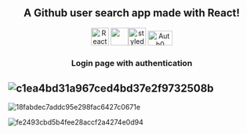 <h1 align="center" react-github-users-search</h1>
<h2 align="center">A Github user search app made with React!</h2>



<p align="center">
<a href="https://reactjs.org/" target="_blank" rel="noreferrer"><img src="https://raw.githubusercontent.com/danielcranney/readme-generator/main/public/icons/skills/react-colored.svg" width="36" height="36" alt="React" /></a> 
<a href="https://redux.js.org/" target="_blank" rel="noreferrer"><img src="https://raw.githubusercontent.com/reduxjs/redux/master/logo/logo.png" width="36" height="36"
<a href="https://styled-components.com/" target="_blank" rel="noreferrer"><img src="https://styled-components.com/logo.png" width="36" height="36" alt="styled-components" /></a>
<a href="https://auth0.com/" target="_blank" rel="noreferrer"><img src="https://www.ignition-technology.com/wp-content/uploads/2021/11/brand-evolution_logo_Auth0_white-1.png" width="50" height="30" alt="Auth0" /></a>

  
  
  
  <h3 align="center">Login page with authentication<h3>
  
  ![c1ea4bd31a967ced4bd37e2f9732508b](https://user-images.githubusercontent.com/91401714/209156554-012d3209-1f78-4f70-b6d1-f0a97a1dcc51.png)
  ---

    
  ![18fabdec7addc95e298fac6427c0671e](https://user-images.githubusercontent.com/91401714/209155969-ddc4eabb-6036-41ca-844d-9410941d8c6a.png)
 
    
   
 ![fe2493cbd5b4fee28accf2a4274e0d94](https://user-images.githubusercontent.com/91401714/209156630-e0bd18ba-70d8-466b-b947-2b0c3eba6a28.png)

  
    

